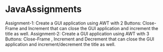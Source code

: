 # JavaAssignments
Assignment-1: Create a GUI application using AWT with 2 Buttons: Close-Frame and Increment that can close the GUI application and increment the title as well.
Assignment-2: Create a GUI application using AWT with 3 Buttons: Close-Frame , Increment and Decrement that can close the GUI application and increment/decrement the title as well.
